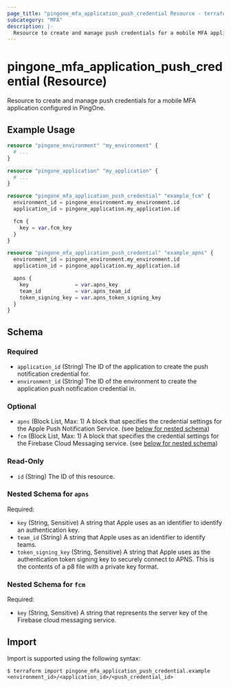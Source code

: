 ```yaml
---
page_title: "pingone_mfa_application_push_credential Resource - terraform-provider-pingone"
subcategory: "MFA"
description: |-
  Resource to create and manage push credentials for a mobile MFA application configured in PingOne.
---
```


# pingone_mfa_application_push_credential (Resource)

Resource to create and manage push credentials for a mobile MFA application configured in PingOne.

## Example Usage

```terraform
resource "pingone_environment" "my_environment" {
  # ...
}

resource "pingone_application" "my_application" {
  # ...
}

resource "pingone_mfa_application_push_credential" "example_fcm" {
  environment_id = pingone_environment.my_environment.id
  application_id = pingone_application.my_application.id

  fcm {
    key = var.fcm_key
  }
}

resource "pingone_mfa_application_push_credential" "example_apns" {
  environment_id = pingone_environment.my_environment.id
  application_id = pingone_application.my_application.id

  apns {
    key               = var.apns_key
    team_id           = var.apns_team_id
    token_signing_key = var.apns_token_signing_key
  }
}
```

<!-- schema generated by tfplugindocs -->
## Schema

### Required

- `application_id` (String) The ID of the application to create the push notification credential for.
- `environment_id` (String) The ID of the environment to create the application push notification credential in.

### Optional

- `apns` (Block List, Max: 1) A block that specifies the credential settings for the Apple Push Notification Service. (see [below for nested schema](#nestedblock--apns))
- `fcm` (Block List, Max: 1) A block that specifies the credential settings for the Firebase Cloud Messaging service. (see [below for nested schema](#nestedblock--fcm))

### Read-Only

- `id` (String) The ID of this resource.

<a id="nestedblock--apns"></a>
### Nested Schema for `apns`

Required:

- `key` (String, Sensitive) A string that Apple uses as an identifier to identify an authentication key.
- `team_id` (String) A string that Apple uses as an identifier to identify teams.
- `token_signing_key` (String, Sensitive) A string that Apple uses as the authentication token signing key to securely connect to APNS. This is the contents of a p8 file with a private key format.


<a id="nestedblock--fcm"></a>
### Nested Schema for `fcm`

Required:

- `key` (String, Sensitive) A string that represents the server key of the Firebase cloud messaging service.

## Import

Import is supported using the following syntax:

```shell
$ terraform import pingone_mfa_application_push_credential.example <environment_id>/<application_id>/<push_credential_id>
```
